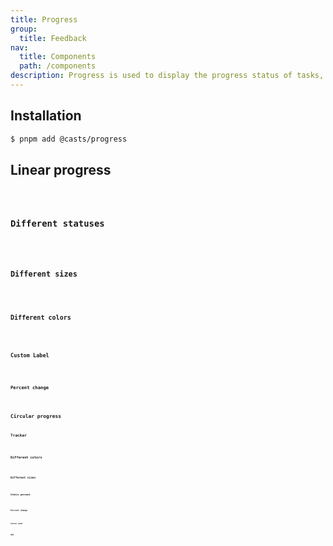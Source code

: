 ```yaml
---
title: Progress
group:
  title: Feedback
nav:
  title: Components
  path: /components
description: Progress is used to display the progress status of tasks, such as loading progress or step progress bars.
---
```


## Installation

```bash
$ pnpm add @casts/progress
```

## Linear progress

<code src='../examples/linear-basic' />

### Different statuses

<code src='../examples/linear-different-statuses' />

### Different sizes

<code src='../examples/linear-different-sizes' />

### Different colors

<code src='../examples/linear-different-colors' />

### Custom Label

<code src='../examples/linear-custom-label' />

### Percent change

<code src='../examples/linear-percent-change' />

## Circular progress

### Tracker

<code src='../examples/circular-tracker' />

### Different colors

<code src='../examples/circular-different-colors' />

### Different sizes

<code src='../examples/circular-different-sizes' />

### Static percent

<code src='../examples/circular-static-percent' />

### Percent change

<code src='../examples/circular-percent-change' />

### Custom label

<code src='../examples/circular-custom-label' />

## API

<API src="@casts/progress"></API>
